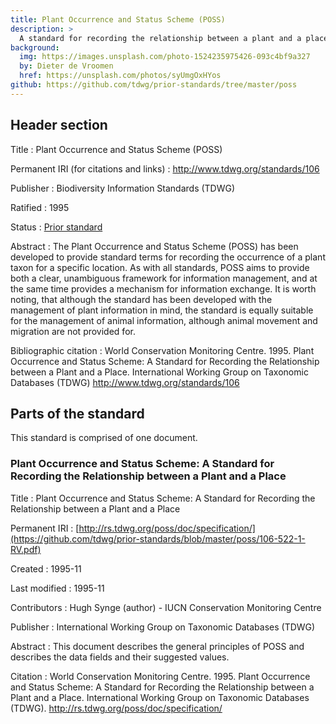 ```yaml
---
title: Plant Occurrence and Status Scheme (POSS)
description: >
  A standard for recording the relationship between a plant and a place
background:
  img: https://images.unsplash.com/photo-1524235975426-093c4bf9a327
  by: Dieter de Vroomen
  href: https://unsplash.com/photos/syUmgOxHYos
github: https://github.com/tdwg/prior-standards/tree/master/poss
---
```

## Header section

Title
: Plant Occurrence and Status Scheme (POSS)

Permanent IRI (for citations and links)
: <http://www.tdwg.org/standards/106>

Publisher
: Biodiversity Information Standards (TDWG)

Ratified
: 1995

Status
: [Prior standard](https://www.tdwg.org/standards/status-and-categories/)

Abstract
: The Plant Occurrence and Status Scheme (POSS) has been developed to provide standard terms for recording the occurrence of a plant taxon for a specific location. As with all standards, POSS aims to provide both a clear, unambiguous framework for information management, and at the same time provides a mechanism for information exchange. It is worth noting, that although the standard has been developed with the management of plant information in mind, the standard is equally suitable for the management of animal information, although animal movement and migration are not provided for.

Bibliographic citation
:  World Conservation Monitoring Centre. 1995. Plant Occurrence and Status Scheme: A Standard for Recording the Relationship between a Plant and a Place. International Working Group on Taxonomic Databases (TDWG) <http://www.tdwg.org/standards/106>

## Parts of the standard

This standard is comprised of one document.

### Plant Occurrence and Status Scheme: A Standard for Recording the Relationship between a Plant and a Place

Title
: Plant Occurrence and Status Scheme: A Standard for Recording the Relationship between a Plant and a Place

Permanent IRI
: [http://rs.tdwg.org/poss/doc/specification/](https://github.com/tdwg/prior-standards/blob/master/poss/106-522-1-RV.pdf)

Created
: 1995-11

Last modified
: 1995-11

Contributors
: Hugh Synge (author) - IUCN Conservation Monitoring Centre

Publisher
: International Working Group on Taxonomic Databases (TDWG)

Abstract
: This document describes the general principles of POSS and describes the data fields and their suggested values.

Citation
: World Conservation Monitoring Centre. 1995. Plant Occurrence and Status Scheme: A Standard for Recording the Relationship between a Plant and a Place. International Working Group on Taxonomic Databases (TDWG). <http://rs.tdwg.org/poss/doc/specification/>


